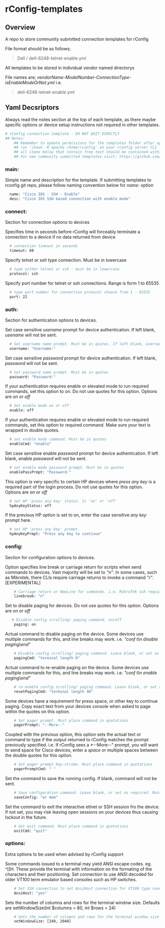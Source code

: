 
# rConfig-templates

## Overview
A repo to store community submitted connection templates for rConfig

File format should be as follows;
> Dell / dell-6248-telnet-enable.yml

All templates to be stored in individual vendor named directorys

File names are;
*vendorName-ModelNumber-ConnectionType-isEnableModeOrNot.yml*
i.e.
> dell-6248-telnet-enable.yml



## Yaml Decsriptors

Always read the notes section at the top of each template, as there maybe specific options or device setup instructions not required in other templates.
```sh
# rConfig connection template - DO NOT EDIT DIRECTLY
## Notes:
    ## Remember to update permissions for the templates folder after uploading new template files.
    ## run 'chown -R apache /home/rconfig' on your rconfig server CLI
    ## all items below that contain free text should be contained within quotation marks " "
    ## For new community submitted templates visit: https://github.com/rconfig/rConfig-templates
```

### main:
Simple name and description for the template. If submitting templates to rconfig git repo, please follow naming convention below for *name:* option
```sh
  name: "Cisco IOS - SSH - Enable"
  desc: "Cisco IOS SSH based connection with enable mode"
```

### connect:
Section for connection options to devices

Specifies time in seconds before rConfig will forceably terminate a connection to a device if no data returned from device
```sh
  # connection timeout in seconds
  timeout: 60
```

Specify *telnet* or *ssh* type connection. Must be in lowercase
```sh
  # type either telnet or ssh - must be in lowercase
  protocol: ssh
```

Specify port number for telnet or ssh connections. Range is form 1 to 65535
```sh
  # type port number for connection protocol choose from 1 - 65535
  port: 22
```

### auth:
Section for authentication options to devices.

Set case sensitive *usename* prompt for device authentication. If left blank, *usename* will not be sent.
```sh
  # Set username name prompt. Must be in quotes. If left blank, username will not be sent.
  username: "Username:"
```

Set case sensitive *password* prompt for device authentication. If left blank, *password* will not be sent.
```sh
  # Set password name prompt. Must be in quotes
  password: "Password:"
```

If your authentication requires enable or elevated mode to run required commands, set this option to on. Do not use quotes for this option. Options are *on* or *off*
```sh
  # Set enable mode on or off
  enable: off
```

If your authentication requires enable or elevated mode to run required commands, set this option to required command. Make sure your text is wrapped in double quotes.
```sh
  # set enable mode command. Must be in quotes
  enableCmd: "enable"
```

Set case sensitive enable *password* prompt for device authentication. If left blank, enable *password* will not be sent.
```sh
  # set enable mode password prompt. Must be in quotes
  enablePassPrmpt: "Password:"
```

This option is very specific to certain HP devices where *press any key* is a required part of the login process. Do not use quotes for this option. Options are *on* or *off*
```sh
  # set HP 'press any key' status. Is 'on' or 'off'
  hpAnyKeyStatus: off
```

If the previous HP option is set to on, enter the case sensitive *any key* prompt here.
```sh
  # set HP 'press any key' prompt.
  hpAnyKeyPrmpt: "Press any key to continue"
```
### config:
Section for configuration options to devices.

Option specifies line break or carriage return for scripts when send commands to devices. Vast majority will be set to *"n"*. In some cases, such as Mikrotek, there CLIs require carriage returns to invoke a command *"r"*. [EXPERIMENTAL]
```sh
	# Carriage return or NewLine for commands. i.e. MikroTek ssh requires \r. Options: 'r' or 'n' (may use rn in future if required)
    linebreak: "n"
```
Set to disable paging for devices. Do not use quotes for this option. Options are *on* or *off*
```sh
   # Disable config scrolling/ paging command. on/off
    paging: on
```

Actual command to disable paging on the device. Some devices use multiple commands for this, and line breaks may work. i.e. *"conf t\n disable paging\end"*
```sh
    # Disable config scrolling/ paging command. Leave blank, or set as required. Must place command in quotations
    pagingCmd: "terminal length 0"
```

Actual command to re-enable paging on the device. Some devices use multiple commands for this, and line breaks may work. i.e. *"conf t\n enable paging\end"*
```sh
    # re-enable config scrolling/ paging command. Leave blank, or set as required. Must place command in quotations
    resetPagingCmd: "terminal length 40"
```

Some devices have a requirement for press space, or other key to continue paging. Copy exact text from your devices console when asked to page within the quotes on this option.
```sh
    # Set pager prompt. Must place command in quotations
    pagerPrompt: "--More--"
```

Coupled with the previous option, this option sets the actual text or command to type if the output returned to rConfig matches the prompt previously specified. i.e. If rConfig sees a *--More--" prompt, you will want to send space for Cisco devices, enter a *space* or multiple spaces between the double quotes for this option.
```sh
    # Set pager prompt key-stroke. Must place command in quotations
    pagerPromptCmd: " "
```

Set the command to save the running config. If blank, command will not be sent.
```sh
    # Save configuration command. Leave blank, or set as required. Must be in quotes
    saveConfig: "wr mem"
```

Set the command to exit the interactive etlnet or SSH session fro the device. If not set, you may risk leaving open sessions on your devices thus causing lockout in the future.
```sh
    # Set exit command. Must place command in quotations
    exitCmd: "quit"
```
### options:
Extra options to be used when advised by rConfig support

Some commands issued to a terminal may yield ANSI escape codes. eg. ^[[H. These provide the terminal with information on the formating of the characters and their positioning.
Set connection to use ANSI decoded for older VT100 term emulator based consoles such as HP switches.
```sh
    # Set SSH connection to set AnsiHost connection for VT100 type connections
    AnsiHost: "yes"
```

Sets the number of columns and rows for the terminal window size. Defaults are setWindowSize(int $columns = 80, int $rows = 24)
```sh
    # Sets the number of columns and rows for the terminal window size
    setWindowSize: [240, 2048]
```